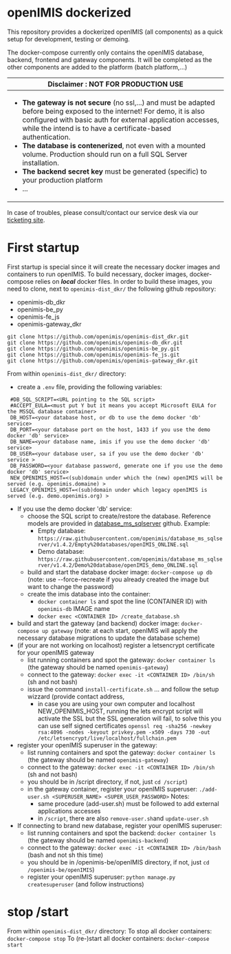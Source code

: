 # openIMIS dockerized

 This repository provides a dockerized openIMIS (all components) as a quick setup for development, testing or demoing.
 
 The docker-compose currently only contains the openIMIS database, backend, frontend and gateway components. It will be completed as the other components are added to the platform (batch platform,...)
 
| Disclaimer : NOT FOR PRODUCTION USE  |
| --- |
| <ul><li>**The gateway is not secure** (no ssl,...) and must be adapted before being exposed to the internet! For demo, it is also configured with basic auth for external application accesses, while the intend is to have a certificate-based authentication.</li><li>**The database is contenerized**, not even with a mounted volume. Production should run on a full SQL Server installation.</li><li>**The backend secret key** must be generated (specific) to your production platform</li><li>...</li></ul>|

In case of troubles, please consult/contact our service desk via our [ticketing site](https://openimis.atlassian.net/servicedesk/customer).

# First startup
First startup is special since it will create the necessary docker images and containers to run openIMIS.
To build necessary, docker images, docker-compose  relies on ***local*** docker files.
In order to build these images, you need to clone, next to `openimis-dist_dkr/` the following github repository:
* openimis-db_dkr
* openimis-be_py
* openimis-fe_js
* openimis-gateway_dkr

```
git clone https://github.com/openimis/openimis-dist_dkr.git
git clone https://github.com/openimis/openimis-db_dkr.git
git clone https://github.com/openimis/openimis-be_py.git
git clone https://github.com/openimis/openimis-fe_js.git
git clone https://github.com/openimis/openimis-gateway_dkr.git
```

From within `openimis-dist_dkr/` directory:
* create a `.env` file, providing the following variables:
```
 #DB_SQL_SCRIPT=<URL pointing to the SQL script>
 #ACCEPT_EULA=<must put Y but it means you accept Microsoft EULA for the MSSQL database container>
 DB_HOST=<your database host, or db to use the demo docker 'db' service>
 DB_PORT=<your database port on the host, 1433 if you use the demo docker 'db' service>
 DB_NAME=<your database name, imis if you use the demo docker 'db' service>
 DB_USER=<your database user, sa if you use the demo docker 'db' service >
 DB_PASSWORD=<your database password, generate one if you use the demo docker 'db' service>
 NEW_OPENIMIS_HOST=<(sub)domain under which the (new) openIMIS will be served (e.g. openimis.domaine) >
 LEGACY_OPENIMIS_HOST=<(sub)domain under which legacy openIMIS is served (e.g. demo.openimis.org) >
```

* If you use the demo docker 'db' service:
  * choose the SQL script to create/restore the database. Reference models are provided in [database_ms_sqlserver](https://github.com/openimis/database_ms_sqlserver) github. Example:
    * Empty database: `https://raw.githubusercontent.com/openimis/database_ms_sqlserver/v1.4.2/Empty%20databases/openIMIS_ONLINE.sql`
    * Demo database: `https://raw.githubusercontent.com/openimis/database_ms_sqlserver/v1.4.2/Demo%20database/openIMIS_demo_ONLINE.sql`
  * build and start the database docker image:  `docker-compose up db`
  (note: use --force-recreate if you already created the image but want to change the password)
  * create the imis database into the container:
    * `docker container ls` and spot the line (CONTAINER ID) with `openimis-db` IMAGE name
    * `docker exec <CONTAINER ID> /create_database.sh`
* build and start the gateway (and backend) docker image: `docker-compose up gateway`
  (note: at each start, openIMIS will apply the necessary database migrations to update the database scheme)
* (if your are not working on localhost) register a letsencrypt certificate for your openIMIS gateway
  * list running containers and spot the gateway: `docker container ls` (the gateway should be named `openimis-gateway`)
  * connect to the gateway: `docker exec -it <CONTAINER ID> /bin/sh` (sh and not bash)
  * issue the command `install-certificate.sh` ... and follow the setup wizzard (provide contact address,
    * in case you are using your own computer and localhost NEW_OPENIMIS_HOST, running the lets encrypt script will activate the SSL but the SSL generation will fail, to solve this you can use self signed certificates
     `openssl req -sha256 -newkey rsa:4096 -nodes -keyout privkey.pem -x509 -days 730 -out /etc/letsencrypt/live/localhost/fullchain.pem`
* register your openIMIS superuser in the gateway:
  * list running containers and spot the gateway: `docker container ls` (the gateway should be named `openimis-gateway`)
  * connect to the gateway: `docker exec -it <CONTAINER ID> /bin/sh` (sh and not bash)
  * you should be in /script directory, if not, just `cd /script`)
  * in the gateway container, register your openIMIS superuser: `./add-user.sh <SUPERUSER_NAME> <SUPER_USER_PASSWORD>`
  Notes:
    * same procedure (add-user.sh) must be followed to add external applications accesses
    * in `/script`, there are also `remove-user.sh`and `update-user.sh`
* If connecting to brand new database, register your openIMIS superuser:
  * list running containers and spot the backend: `docker container ls` (the gateway should be named `openimis-backend`)
  * connect to the gateway: `docker exec -it <CONTAINER ID> /bin/bash` (bash and not sh this time)
  * you should be in /openimis-be/openIMIS directory, if not, just `cd /openimis-be/openIMIS`)
  * register your openIMIS superuser: `python manage.py createsuperuser` (and follow instructions)

# stop /start
From within `openimis-dist_dkr/` directory:
To stop all docker containers: `docker-compose stop`
To (re-)start all docker containers: `docker-compose start` 

